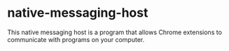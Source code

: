# native-messaging-host
This native messaging host is a program that allows Chrome extensions to communicate with programs on your computer. 
